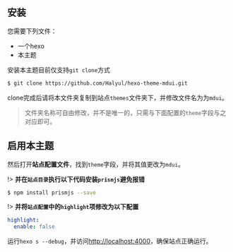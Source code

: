 ## 安装
您需要下列文件：
- 一个hexo
- 本主题

安装本主题目前仅支持`git clone`方式

```` bash
$ git clone https://github.com/Halyul/hexo-theme-mdui.git
````

clone完成后请将本文件夹复制到站点`themes`文件夹下，并修改文件名为为`mdui`。
> 文件夹名称可自由修改，并不是唯一的，只需与下面配置的`theme`字段与之对应即可。

## 启用本主题
然后打开**站点配置文件**，找到`theme`字段，并将其值更改为`mdui`。

!> **并在`站点目录`执行以下代码安装`prismjs`避免报错**

```` bash
$ npm install prismjs --save
````

!> **并将`站点配置`中的`highlight`项修改为以下配置**

```` yaml
highlight:
  enable: false
````

运行`hexo s --debug`，并访问[http://localhost:4000](http://localhost:4000)，确保站点正确运行。
